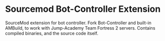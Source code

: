 # Sourcemod Bot-Controller Extension

SourceMod extension for bot controller.
Fork Bot-Controller and built-in AMBuild, to work with Jump-Academy Team Fortress 2 servers.
Contains compiled binaries, and the source code itself.
